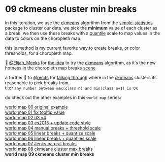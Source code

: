 # 09 ckmeans cluster min breaks

in this iteration, we use the [ckmeans](http://simplestatistics.org/docs/#ckmeans) algorithm from the [simple-statistics](http://simplestatistics.org/) package to cluster our data. we pick the **minimum** value of each cluster as a break.  we then use these breaks with a [quantile](https://github.com/d3/d3-scale/blob/master/README.md#quantile-scales) scale to map values in the data to colors on the choropleth map.

this is method is my current favorite way to create breaks, or color thresholds, for a choropleth map.

🎩 [@Elijah_Meeks](https://twitter.com/Elijah_Meeks) for [the idea](https://d3js.slack.com/archives/help/p1474482980000316) to try the [ckmeans](http://simplestatistics.org/docs/#ckmeans) algorithm, as it's the new hotness in the choropleth map breaks [scene](https://d3js.slack.com/)

a further 🙏 to [@recifs](https://twitter.com/recifs) for [talking through](https://d3js.slack.com/archives/help/p1474484449000325) where in the [ckmeans](http://simplestatistics.org/docs/#ckmeans) clusters its reasonable to pick breaks from.  
tl;dr `any number between max(class n) and min(class n+1) is OK`

do check out the other examples in this `world map` series:  

[world map 00 original example](https://bl.ocks.org/jeremycflin/b43ab253f3ae02dced07)  
[world map 01 fix tooltip value](https://bl.ocks.org/micahstubbs/01529b106c93f9b649c4006de5c79b80)  
[world map 02 d3 v4](https://bl.ocks.org/micahstubbs/8e15870eb432a21f0bc4d3d527b2d14f)  
[world map 03 es2015 + update code style](https://bl.ocks.org/micahstubbs/281d7b7a7e39a9b59cf80f1b8bd41a72)  
[world map 04 manual breaks + threshold scale](https://bl.ocks.org/micahstubbs/535e57a3a2954a129c13701fe61c681d)  
[world map 05 linear breaks + quantize scale](https://bl.ocks.org/micahstubbs/c14d8bda8e337da6c836a526ad1a7c5a)  
[world map 06 linear breaks + quantiles scale](https://bl.ocks.org/micahstubbs/536bc140537c1f90bf01f0bb9adc87b8)  
[world map 07 Jenks natural breaks](https://bl.ocks.org/micahstubbs/8fc2a6477f5d731dc97887a958f6826d)  
[world map 08 ckmeans cluster max breaks](https://bl.ocks.org/micahstubbs/9c2397c1da11c7b5d331653bcd475c1f)  
**world map 09 ckmeans cluster min breaks**  